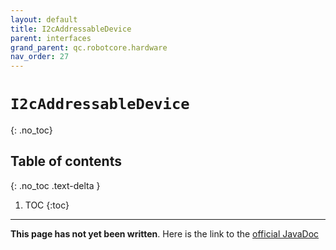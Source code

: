 ```yaml
---
layout: default
title: I2cAddressableDevice
parent: interfaces
grand_parent: qc.robotcore.hardware
nav_order: 27
---
```

# `I2cAddressableDevice`
{: .no_toc}

## Table of contents
{: .no_toc .text-delta }

1. TOC
{:toc}
---
**This page has not yet been written**. Here is the link to the [official JavaDoc](https://ftctechnh.github.io/ftc_app/doc/javadoc/com/qualcomm/robotcore/hardware/I2cAddressableDevice.html)
        